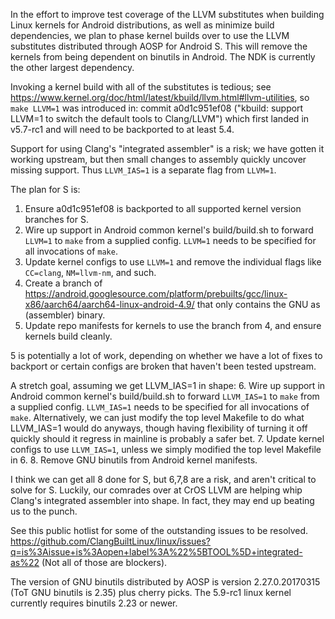 In the effort to improve test coverage of the LLVM substitutes when building
Linux kernels for Android distributions, as well as minimize build
dependencies, we plan to phase kernel builds over to use the LLVM substitutes
distributed through AOSP for Android S. This will remove the kernels from being
dependent on binutils in Android. The NDK is currently the other largest
dependency.

Invoking a kernel build with all of the substitutes is tedious; see
https://www.kernel.org/doc/html/latest/kbuild/llvm.html#llvm-utilities, so
`make LLVM=1` was introduced in:
commit a0d1c951ef08 ("kbuild: support LLVM=1 to switch the default tools to Clang/LLVM")
which first landed in v5.7-rc1 and will need to be backported to at least 5.4.

Support for using Clang's "integrated assembler" is a risk; we have gotten it
working upstream, but then small changes to assembly quickly uncover missing
support. Thus `LLVM_IAS=1` is a separate flag from `LLVM=1`.

The plan for S is:

1. Ensure a0d1c951ef08 is backported to all supported kernel version branches
   for S.
2. Wire up support in Android common kernel's build/build.sh to forward
   `LLVM=1` to `make` from a supplied config. `LLVM=1` needs to be specified
   for all invocations of `make`.
3. Update kernel configs to use `LLVM=1` and remove the individual flags like
   `CC=clang`, `NM=llvm-nm`, and such.
4. Create a branch of
   https://android.googlesource.com/platform/prebuilts/gcc/linux-x86/aarch64/aarch64-linux-android-4.9/
   that only contains the GNU as (assembler) binary.
5. Update repo manifests for kernels to use the branch from 4, and ensure
   kernels build cleanly.

5 is potentially a lot of work, depending on whether we have a lot of fixes to
backport or certain configs are broken that haven't been tested upstream.

A stretch goal, assuming we get LLVM_IAS=1 in shape:
6. Wire up support in Android common kernel's build/build.sh to forward
   `LLVM_IAS=1` to `make` from a supplied config. `LLVM_IAS=1` needs to be
   specified for all invocations of `make`. Alternatively, we can just modify
   the top level Makefile to do what LLVM_IAS=1 would do anyways, though having
   flexibility of turning it off quickly should it regress in mainline is
   probably a safer bet.
7. Update kernel configs to use `LLVM_IAS=1`, unless we simply modified the top
   level Makefile in 6.
8. Remove GNU binutils from Android kernel manifests.

I think we can get all 8 done for S, but 6,7,8 are a risk, and aren't critical
to solve for S. Luckily, our comrades over at CrOS LLVM are helping whip
Clang's integrated assembler into shape. In fact, they may end up beating us to
the punch.

See this public hotlist for some of the outstanding issues to be resolved.
https://github.com/ClangBuiltLinux/linux/issues?q=is%3Aissue+is%3Aopen+label%3A%22%5BTOOL%5D+integrated-as%22
(Not all of those are blockers).

The version of GNU binutils distributed by AOSP is version 2.27.0.20170315 (ToT
GNU binutils is 2.35) plus cherry picks. The 5.9-rc1 linux kernel currently
requires binutils 2.23 or newer.
